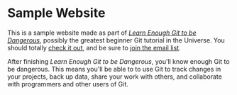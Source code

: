 # Sample Website

This is a sample website made as part of [*Learn Enough Git to be Dangerous*](http://learnenough.com/git-tutorial), possibly the greatest beginner Git tutorial in the Universe. You should totally [check it out](http://learnenough.com/git-tutorial), and be sure to [join the email list](https://learnenough.com/#email_list).

After finishing *Learn Enough Git to be Dangerous*, you'll know enough Git to be dangerous. This means you'll be able to to use Git to track changes in your projects, back up data, share your work with others, and collaborate with programmers and other users of Git.